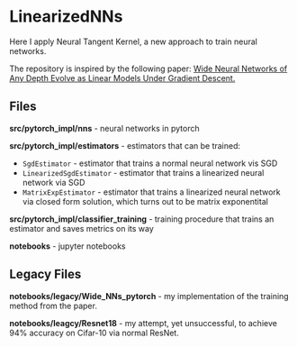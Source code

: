 # LinearizedNNs

Here I apply Neural Tangent Kernel, a new approach to train neural networks.

The repository is inspired by the following paper: [Wide Neural Networks of Any Depth Evolve as Linear Models Under Gradient
Descent.](https://arxiv.org/abs/1902.06720)

## Files

**src/pytorch_impl/nns**        - neural networks in pytorch

**src/pytorch_impl/estimators** - estimators that can be trained:
* `SgdEstimator` - estimator that trains a normal neural network vis SGD
* `LinearizedSgdEstimator`        - estimator that trains a linearized neural network via SGD
* `MatrixExpEstimator`            - estimator that trains a linearized neural network via closed form solution, which turns out to be matrix exponentital

**src/pytorch_impl/classifier_training** - training procedure that trains an estimator and saves metrics on its way 

**notebooks** - jupyter notebooks 

## Legacy Files

**notebooks/legacy/Wide_NNs_pytorch** - my implementation of the training method from the paper.


**notebooks/leagcy/Resnet18** - my attempt, yet unsuccessful, to achieve 94% accuracy on Cifar-10 via normal ResNet.

